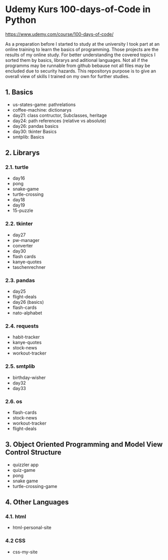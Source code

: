 # Udemy Kurs 100-days-of-Code in Python #

https://www.udemy.com/course/100-days-of-code/<br>

As a preparation before I started to study at the university I took part at an online training to learn the basics of programming.
Those projects are the results of my online study.
For better understanding the covered topics I sorted them by basics, librarys and aditional languages.
Not all if the programms may be runnable from github bebause not all files may be encluded due to security hazards.
This repositorys purpose is to give an overall view of skills I trained on my own for further studies.
## 1. Basics ##
- us-states-game: pathrelations
- coffee-machine: dictionarys
- day21: class contructor, Subclasses, heritage
- day24: path references (relative vs absolute)
- day26: pandas basics
- day30: tkinter Basics
- smtplib: Basics
## 2. Librarys ##
  ### 2.1. turtle ###
  - day16
  - pong
  - snake-game
  - turtle-crossing
  - day18
  - day19
  - 15-puzzle
  ### 2.2. tkinter ###
  - day27
  - pw-manager
  - converter
  - day30
  - flash cards
  - kanye-quotes
  - taschenrechner
  ### 2.3. pandas ###
  - day25
  - flight-deals
  - day26 (basics)
  - flash-cards
  - nato-alphabet
  ### 2.4. requests ###
  - habit-tracker
  - kanye-quotes
  - stock-news
  - workout-tracker
  ### 2.5. smtplib ###
  - birthday-wisher
  - day32
  - day33
  ### 2.6. os ###
  - flash-cards
  - stock-news
  - workout-tracker
  - flight-deals
## 3. Object Oriented Programming and Model View Control Structure ##
- quizzler app
- quiz-game
- pong
- snake game
- turtle-crossing-game
## 4. Other Languages ##
  ### 4.1. html ###
  - html-personal-site
  ### 4.2 CSS ###
  - css-my-site

